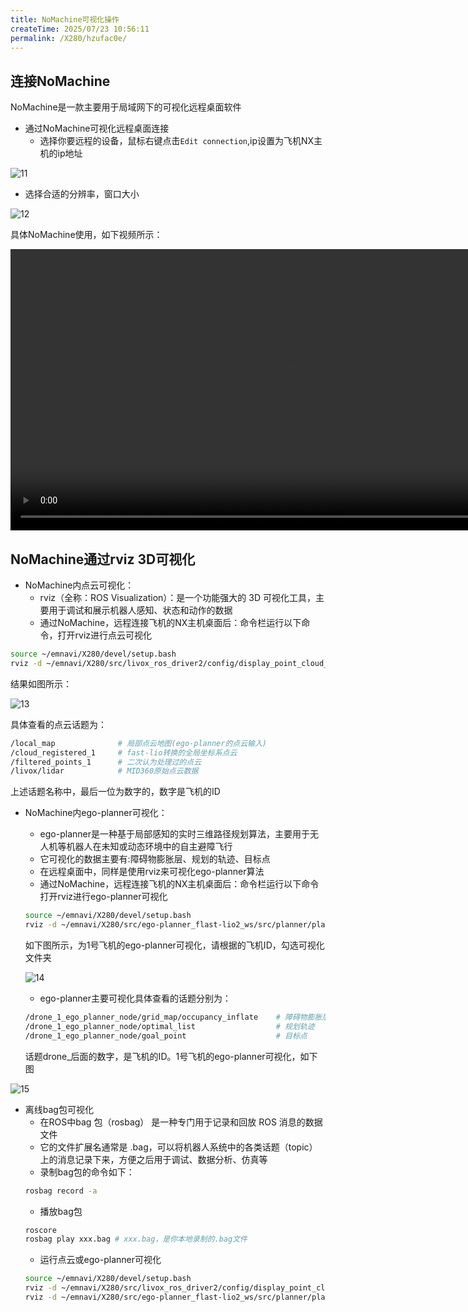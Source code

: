 ```yaml
---
title: NoMachine可视化操作
createTime: 2025/07/23 10:56:11
permalink: /X280/hzufac0e/
---
```

## 连接NoMachine 
NoMachine是一款主要用于局域网下的可视化远程桌面软件
- 通过NoMachine可视化远程桌面连接
    - 选择你要远程的设备，鼠标右键点击`Edit connection`,ip设置为飞机NX主机的ip地址

![11](https://emnavi-doc-img.oss-cn-beijing.aliyuncs.com/emnavi_assets/X280/discover_view/11.PNG)

- 选择合适的分辨率，窗口大小

![12](https://emnavi-doc-img.oss-cn-beijing.aliyuncs.com/emnavi_assets/X280/discover_view/12.PNG)

具体NoMachine使用，如下视频所示：
<div>
<video width="900" controls>
    <source src="https://emnavi-doc-img.oss-cn-beijing.aliyuncs.com/emnavi_video/X280_video/NoMachine.mp4" type="video/mp4" />
    您的浏览器不支持 video 标签。
</video>
</div>

## NoMachine通过rviz 3D可视化
- NoMachine内点云可视化：
    - rviz（全称：ROS Visualization）：是一个功能强大的 3D 可视化工具，主要用于调试和展示机器人感知、状态和动作的数据
    - 通过NoMachine，远程连接飞机的NX主机桌面后：命令栏运行以下命令，打开rviz进行点云可视化  
```bash
source ~/emnavi/X280/devel/setup.bash
rviz -d ~/emnavi/X280/src/livox_ros_driver2/config/display_point_cloud_ROS1.rviz
```
结果如图所示：

![13](https://emnavi-doc-img.oss-cn-beijing.aliyuncs.com/emnavi_assets/X280/discover_view/13.PNG)

具体查看的点云话题为：
```bash
/local_map              # 局部点云地图(ego-planner的点云输入)
/cloud_registered_1     # fast-lio转换的全局坐标系点云
/filtered_points_1      # 二次认为处理过的点云
/livox/lidar            # MID360原始点云数据
```
上述话题名称中，最后一位为数字的，数字是飞机的ID
- NoMachine内ego-planner可视化：
    - ego-planner是一种基于局部感知的实时三维路径规划算法，主要用于无人机等机器人在未知或动态环境中的自主避障飞行
    - 它可视化的数据主要有:障碍物膨胀层、规划的轨迹、目标点
    - 在远程桌面中，同样是使用rviz来可视化ego-planner算法
    - 通过NoMachine，远程连接飞机的NX主机桌面后：命令栏运行以下命令打开rviz进行ego-planner可视化 
    ```bash
    source ~/emnavi/X280/devel/setup.bash
    rviz -d ~/emnavi/X280/src/ego-planner_flast-lio2_ws/src/planner/plan_manage/rviz/default.rviz
    ```
    如下图所示，为1号飞机的ego-planner可视化，请根据的飞机ID，勾选可视化文件夹

    ![14](https://emnavi-doc-img.oss-cn-beijing.aliyuncs.com/emnavi_assets/X280/discover_view/14.PNG)

    - ego-planner主要可视化具体查看的话题分别为：
    ```bash
    /drone_1_ego_planner_node/grid_map/occupancy_inflate    # 障碍物膨胀层
    /drone_1_ego_planner_node/optimal_list                  # 规划轨迹
    /drone_1_ego_planner_node/goal_point                    # 目标点
    ```
    话题drone_后面的数字，是飞机的ID。1号飞机的ego-planner可视化，如下图

![15](https://emnavi-doc-img.oss-cn-beijing.aliyuncs.com/emnavi_assets/X280/discover_view/15.PNG)

- 离线bag包可视化
    - 在ROS中bag 包（rosbag） 是一种专门用于记录和回放 ROS 消息的数据文件
    - 它的文件扩展名通常是 .bag，可以将机器人系统中的各类话题（topic）上的消息记录下来，方便之后用于调试、数据分析、仿真等
    - 录制bag包的命令如下：
    ```bash
    rosbag record -a
    ```  
    - 播放bag包
    ```bash
    roscore
    rosbag play xxx.bag # xxx.bag，是你本地录制的.bag文件
    ```
    - 运行点云或ego-planner可视化
    ```bash
    source ~/emnavi/X280/devel/setup.bash
    rviz -d ~/emnavi/X280/src/livox_ros_driver2/config/display_point_cloud_ROS1.rviz # 点云可视化
    rviz -d ~/emnavi/X280/src/ego-planner_flast-lio2_ws/src/planner/plan_manage/rviz/default.rviz # ego-planner可视化
    ```
